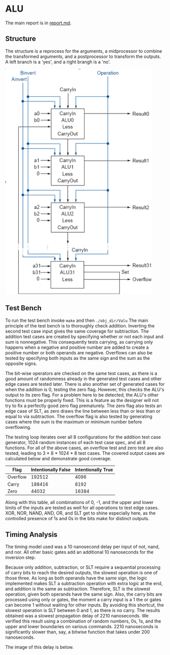 # ALU
The main report is in [report.md](report.md).

## Structure
The structure is a reprocess for the arguments, a midprocessor to combine the transformed arguments, and a postprocessor to transform the outputs.
A left branch is a 'yes', and a right brangh is a 'no'.

![](uml/concept2.png)

## Test Bench
To run the test bench invoke `make` and then `./obj_dir/Valu`
The main principle of the test bench is to thoroughly check addition.
Inverting the second test case input gives the same coverage for subtraction.
The addition test cases are created by specifying whether or not each input and sum is nonnegative.
This consequently tests carrying, as carrying only happens when a negative and positive number are added to create a positive number or both operands are negative.
Overflows can also be tested by specifying both inputs as the same sign and the sum as the opposite signs.

The bit-wise operators are checked on the same test cases, as there is a good amount of randomness already in the generated test cases and other edge cases are tested later.
There is also another set of generated cases for when the addition is 0, testing the zero flag.
However, this checks the ALU's output to its zero flag.
For a problem here to be detected, the ALU's other functions must be properly fixed.
This is a feature as the designer will not try to fix a perfectly good zero flag prematurely.
The zero flag also tests an edge case of SLT, as zero draws the line between less than or less than or equal to via subtraction.
The overflow flag is also tested by generating cases where the sum is the maximum or minimum number before overflowing.

The testing loop iterates over all 8 configurations for the addition test case generator, 1024 random instances of each test case spec, and all 8 functions.
For all of the above cases, an overflow test and zero test are also tested, leading to 3 * 8 * 1024 * 8 test cases.
The covered output cases are calculated below and demonstrate good coverage.

| Flag     | Intentionally False | Intentionally True |
|----------|---------------------|--------------------|
| Overflow | 192512              | 4096               |
| Carry    | 188416              | 8192               |
| Zero     | 44032               | 16384              |

Along with this table, all combinations of 0, -1, and the upper and lower limits of the inputs are tested as well for all operations to test edge cases.
XOR, NOR, NAND, AND, OR, and SLT get to shine especially here, as the controlled presence of 1s and 0s in the bits make for distinct outputs.

## Timing Analysis

The timing model used was a 10 nanosecond delay per input of not, nand, and nor.
All other basic gates add an additional 10 nanoseconds for the inversion step.

Because only addition, subtraction, or SLT require a sequential processing of carry bits to reach the desired outputs, the slowest operation is one of those three.
As long as both operands have the same sign, the logic implemented makes SLT a subtraction operation with extra logic at the end, and addition is the same as subtraction.
Therefore, SLT is the slowest operation, given both operands have the same sign.
Also, the carry bits are processed using only or gates, the moment a carry input is a 1 the or gates can become 1 without waiting for other inputs.
By avoiding this shortcut, the slowest operation is SLT between 0 and 1, as there is no carry.
The results obtained was a slowest propagation delay of 2210 nanoseconds.
We verified this result using a combination of random numbers, 0s, 1s, and the upper and lower boundaries on various commands.
2210 nanoseconds is significantly slower than, say, a bitwise function that takes under 200 nanoseconds.

The image of this delay is below.
